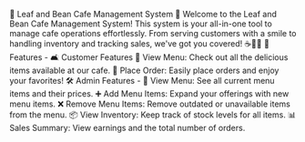 🌟 Leaf and Bean Cafe Management System 🌟
Welcome to the Leaf and Bean Cafe Management System! This system is your all-in-one tool to manage cafe operations effortlessly. From serving customers with a smile to handling inventory and tracking sales, we've got you covered! ☕🍵🍰
🎉 Features -
🛋️ Customer Features
📜 View Menu: Check out all the delicious items available at our cafe.
🛒 Place Order: Easily place orders and enjoy your favorites!
🛠️ Admin Features -
👀 View Menu: See all current menu items and their prices.
➕ Add Menu Items: Expand your offerings with new menu items.
❌ Remove Menu Items: Remove outdated or unavailable items from the menu.
📦 View Inventory: Keep track of stock levels for all items.
📊 Sales Summary: View earnings and the total number of orders.
